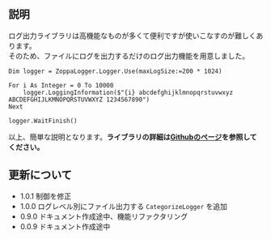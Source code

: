 ## 説明
ログ出力ライブラリは高機能なものが多くて便利ですが使いこなすのが難しくあります。  
そのため、ファイルにログを出力するだけのログ出力機能を用意しました。

``` vb.net
Dim logger = ZoppaLogger.Logger.Use(maxLogSize:=200 * 1024)

For i As Integer = 0 To 10000
    logger.LoggingInformation($"{i} abcdefghijklmnopqrstuvwxyz ABCDEFGHIJLKMNOPQRSTUVWXYZ 1234567890")
Next

logger.WaitFinish()
```

以上、簡単な説明となります。**ライブラリの詳細は[Githubのページ](https://github.com/zoppa-software/ZoppaLogger)を参照してください。**

## 更新について
* 1.0.1 制御を修正
* 1.0.0 ログレベル別にファイル出力する `CategorizeLogger` を追加
* 0.9.0 ドキュメント作成途中、機能リファクタリング
* 0.0.9 ドキュメント作成途中
